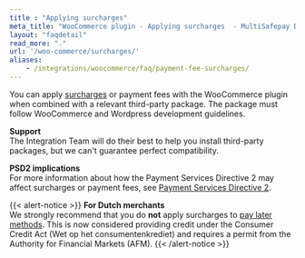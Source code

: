 ```yaml
---
title : "Applying surcharges"
meta_title: "WooCommerce plugin - Applying surcharges  - MultiSafepay Docs"
layout: "faqdetail"
read_more: "."
url: '/woo-commerce/surcharges/'
aliases: 
    - /integrations/woocommerce/faq/payment-fee-surcharges/
---
```


You can apply [surcharges](/security-and-legal/payment-regulations/about-surcharges/) or payment fees with the WooCommerce plugin when combined with a relevant third-party package. The package must follow WooCommerce and Wordpress development guidelines.

**Support**  
The Integration Team will do their best to help you install third-party packages, but we can't guarantee perfect compatibility.

**PSD2 implications**  
For more information about how the Payment Services Directive 2 may affect surcharges or payment fees, see [Payment Services Directive 2](/payment-regulations/psd2/).

{{< alert-notice >}} **For Dutch merchants** <br>  We strongly recommend that you do **not** apply surcharges to [pay later methods](/payment-methods/pay-later/). This is now considered providing credit under the Consumer Credit Act (Wet op het consumentenkrediet) and requires a permit from the Authority for Financial Markets (AFM). {{< /alert-notice >}}